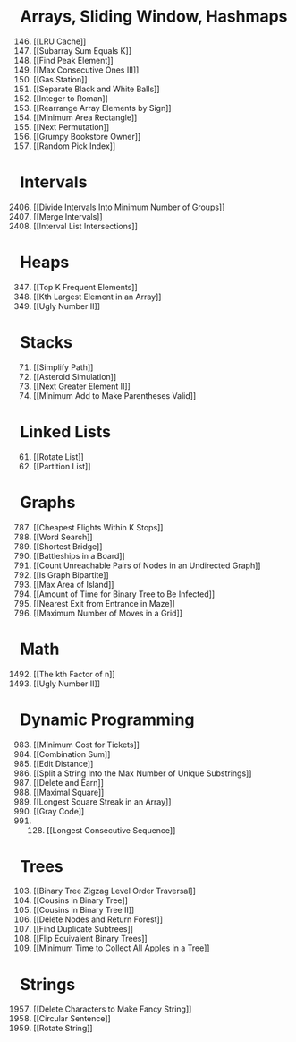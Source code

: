 # Arrays, Sliding Window, Hashmaps

146. [[LRU Cache]]
560. [[Subarray Sum Equals K]]
162. [[Find Peak Element]]
1004. [[Max Consecutive Ones III]]
134. [[Gas Station]]
2938. [[Separate Black and White Balls]]
12. [[Integer to Roman]]
2149. [[Rearrange Array Elements by Sign]]
939. [[Minimum Area Rectangle]]
31. [[Next Permutation]]
1052. [[Grumpy Bookstore Owner]]
398. [[Random Pick Index]]
# Intervals

2406. [[Divide Intervals Into Minimum Number of Groups]]
56. [[Merge Intervals]]
986. [[Interval List Intersections]]
# Heaps

347. [[Top K Frequent Elements]]
215. [[Kth Largest Element in an Array]]
264. [[Ugly Number II]]

# Stacks

71. [[Simplify Path]]
735. [[Asteroid Simulation]]
503. [[Next Greater Element II]]
921. [[Minimum Add to Make Parentheses Valid]]
# Linked Lists

61. [[Rotate List]]
86. [[Partition List]]
# Graphs

787. [[Cheapest Flights Within K Stops]]
79. [[Word Search]]
934. [[Shortest Bridge]]
419. [[Battleships in a Board]]
2316. [[Count Unreachable Pairs of Nodes in an Undirected Graph]]
785. [[Is Graph Bipartite]]
695. [[Max Area of Island]]
2385. [[Amount of Time for Binary Tree to Be Infected]]
1962. [[Nearest Exit from Entrance in Maze]]
2684. [[Maximum Number of Moves in a Grid]]
# Math

1492. [[The kth Factor of n]]
264. [[Ugly Number II]]
# Dynamic Programming

983. [[Minimum Cost for Tickets]]
39. [[Combination Sum]]
72. [[Edit Distance]]
1593. [[Split a String Into the Max Number of Unique Substrings]]
740. [[Delete and Earn]]
221. [[Maximal Square]]
2501. [[Longest Square Streak in an Array]]
89. [[Gray Code]]
90. 128. [[Longest Consecutive Sequence]]
# Trees

103. [[Binary Tree Zigzag Level Order Traversal]]
993. [[Cousins in Binary Tree]]
2641. [[Cousins in Binary Tree II]]
1110. [[Delete Nodes and Return Forest]]
652. [[Find Duplicate Subtrees]]
951. [[Flip Equivalent Binary Trees]]
1443. [[Minimum Time to Collect All Apples in a Tree]]
# Strings

1957. [[Delete Characters to Make Fancy String]]
2490. [[Circular Sentence]]
796. [[Rotate String]]